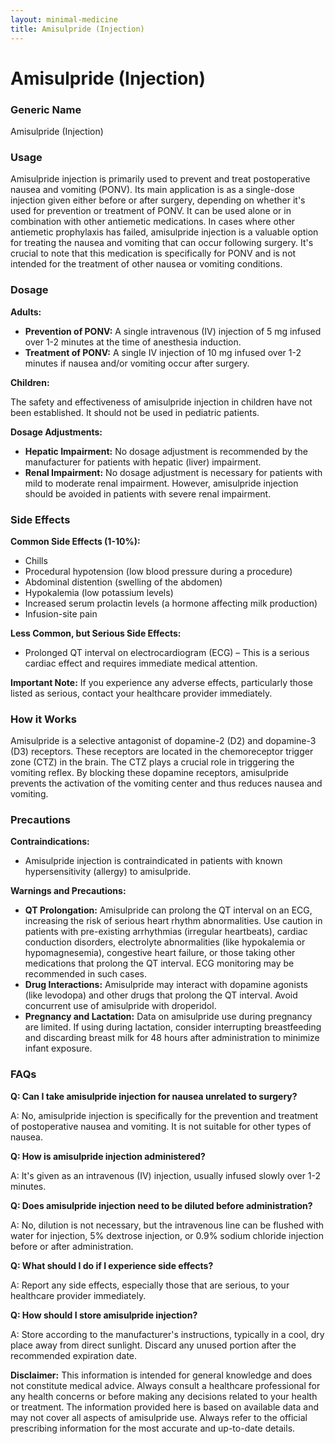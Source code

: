 ```yaml
---
layout: minimal-medicine
title: Amisulpride (Injection)
---
```


# Amisulpride (Injection)
### Generic Name
Amisulpride (Injection)

### Usage
Amisulpride injection is primarily used to prevent and treat postoperative nausea and vomiting (PONV).  Its main application is as a single-dose injection given either before or after surgery, depending on whether it's used for prevention or treatment of PONV.  It can be used alone or in combination with other antiemetic medications.  In cases where other antiemetic prophylaxis has failed, amisulpride injection is a valuable option for treating the nausea and vomiting that can occur following surgery.  It's crucial to note that this medication is specifically for PONV and is not intended for the treatment of other nausea or vomiting conditions.

### Dosage

**Adults:**

* **Prevention of PONV:** A single intravenous (IV) injection of 5 mg infused over 1-2 minutes at the time of anesthesia induction.
* **Treatment of PONV:** A single IV injection of 10 mg infused over 1-2 minutes if nausea and/or vomiting occur after surgery.

**Children:**

The safety and effectiveness of amisulpride injection in children have not been established.  It should not be used in pediatric patients.

**Dosage Adjustments:**

* **Hepatic Impairment:**  No dosage adjustment is recommended by the manufacturer for patients with hepatic (liver) impairment.
* **Renal Impairment:** No dosage adjustment is necessary for patients with mild to moderate renal impairment. However, amisulpride injection should be avoided in patients with severe renal impairment.

### Side Effects

**Common Side Effects (1-10%):**

* Chills
* Procedural hypotension (low blood pressure during a procedure)
* Abdominal distention (swelling of the abdomen)
* Hypokalemia (low potassium levels)
* Increased serum prolactin levels (a hormone affecting milk production)
* Infusion-site pain

**Less Common, but Serious Side Effects:**

* Prolonged QT interval on electrocardiogram (ECG) – This is a serious cardiac effect and requires immediate medical attention.

**Important Note:** If you experience any adverse effects, particularly those listed as serious, contact your healthcare provider immediately.


### How it Works

Amisulpride is a selective antagonist of dopamine-2 (D2) and dopamine-3 (D3) receptors. These receptors are located in the chemoreceptor trigger zone (CTZ) in the brain. The CTZ plays a crucial role in triggering the vomiting reflex. By blocking these dopamine receptors, amisulpride prevents the activation of the vomiting center and thus reduces nausea and vomiting.

### Precautions

**Contraindications:**

* Amisulpride injection is contraindicated in patients with known hypersensitivity (allergy) to amisulpride.

**Warnings and Precautions:**

* **QT Prolongation:** Amisulpride can prolong the QT interval on an ECG, increasing the risk of serious heart rhythm abnormalities.  Use caution in patients with pre-existing arrhythmias (irregular heartbeats), cardiac conduction disorders, electrolyte abnormalities (like hypokalemia or hypomagnesemia), congestive heart failure, or those taking other medications that prolong the QT interval.  ECG monitoring may be recommended in such cases.
* **Drug Interactions:** Amisulpride may interact with dopamine agonists (like levodopa) and other drugs that prolong the QT interval.  Avoid concurrent use of amisulpride with droperidol.
* **Pregnancy and Lactation:** Data on amisulpride use during pregnancy are limited.  If using during lactation, consider interrupting breastfeeding and discarding breast milk for 48 hours after administration to minimize infant exposure.

### FAQs

**Q: Can I take amisulpride injection for nausea unrelated to surgery?**

A: No, amisulpride injection is specifically for the prevention and treatment of postoperative nausea and vomiting. It is not suitable for other types of nausea.

**Q: How is amisulpride injection administered?**

A: It's given as an intravenous (IV) injection, usually infused slowly over 1-2 minutes.

**Q: Does amisulpride injection need to be diluted before administration?**

A: No, dilution is not necessary, but the intravenous line can be flushed with water for injection, 5% dextrose injection, or 0.9% sodium chloride injection before or after administration.

**Q: What should I do if I experience side effects?**

A: Report any side effects, especially those that are serious, to your healthcare provider immediately.

**Q: How should I store amisulpride injection?**

A: Store according to the manufacturer's instructions, typically in a cool, dry place away from direct sunlight.  Discard any unused portion after the recommended expiration date.

**Disclaimer:** This information is intended for general knowledge and does not constitute medical advice. Always consult a healthcare professional for any health concerns or before making any decisions related to your health or treatment.  The information provided here is based on available data and may not cover all aspects of amisulpride use. Always refer to the official prescribing information for the most accurate and up-to-date details.
